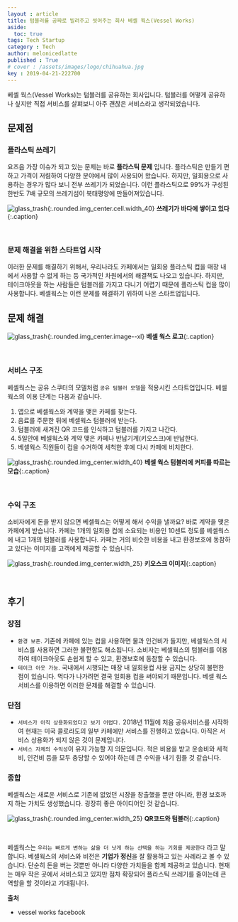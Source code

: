 ```yaml
---
layout : article
title: 텀블러를 공짜로 빌려주고 씻어주는 회사 베셀 웍스(Vessel Works)
aside:
  toc: true
tags: Tech Startup
category : Tech
author: melonicedlatte
published : True
# cover : /assets/images/logo/chihuahua.jpg
key : 2019-04-21-222700
---
```


베셀 웍스(Vessel Works)는 텀블러를 공유하는 회사입니다. 텀블러를 어떻게 공유하나 싶지만 직접 서비스를 살펴보니 아주 괜찮은 서비스라고 생각되었습니다.

## 문제점

### 플라스틱 쓰레기

요즈음 가장 이슈가 되고 있는 문제는 바로 __플라스틱 문제__ 입니다. 플라스틱은 만들기 편하고 가격이 저렴하여 다양한 분야에서 많이 사용되어 왔습니다. 하지만, 일회용으로 사용하는 경우가 많다 보니 전부 쓰레기가 되었습니다. 이런 플라스틱으로 99%가 구성된 한반도 7배 규모의 쓰레기섬이 북태평양에 만들어져있습니다.

![glass_trash](/assets/images/20190421/pixabay_glass.jpg){:.rounded.img_center.cell.width_40}
__쓰레기가 바다에 쌓이고 있다__{:.caption}

<br>

### 문제 해결을 위한 스타트업 시작

이러한 문제를 해결하기 위해서, 우리나라도 카페에서는 일회용 플라스틱 컵을 매장 내에서 사용할 수 없게 하는 등 국가적인 차원에서의 해결책도 나오고 있습니다. 하지만, 테이크아웃을 하는 사람들은 텀블러를 가지고 다니기 어렵기 때문에 플라스틱 컵을 많이 사용합니다. 베셀웍스는 이런 문제를 해결하기 위하여 나온 스타트업입니다.

## 문제 해결

![glass_trash](/assets/images/20190421/vessel_logo.jpg){:.rounded.img_center.image--xl}
__베셀 웍스 로고__{:.caption}

<br>

### 서비스 구조

베셀웍스는 공유 스쿠터의 모델처럼 `공유 텀블러 모델`을 적용시킨 스타트업입니다. 베셀웍스의 이용 단계는 다음과 같습니다.

1. 앱으로 베셀웍스와 계약을 맺은 카페를 찾는다.
2. 음료를 주문한 뒤에 베셀웍스 텀블러에 받는다.
3. 텀블러에 새겨진 QR 코드를 인식하고 텀블러를 가지고 나간다.
4. 5일안에 베셀웍스와 계약 맺은 카페나 반납기계(키오스크)에 반납한다.
5. 베셀웍스 직원들이 컵을 수거하여 세척한 후에 다시 카페에 비치한다.

![glass_trash](/assets/images/20190421/vessel_img.jpg){:.rounded.img_center.width_40}
__베셀 웍스 텀블러에 커피를 따르는 모습__{:.caption}

<br>

### 수익 구조

소비자에게 돈을 받지 않으면 베셀웍스는 어떻게 해서 수익을 낼까요? 바로 계약을 맺은 카페에게 받습니다. 카페는 1개의 일회용 컵에 소요되는 비용인 10센트 정도를 베셀웍스에 내고 1개의 텀블러를 사용합니다. 카페는 거의 비슷한 비용을 내고 환경보호에 동참하고 있다는 이미지를 고객에게 제공할 수 있습니다.

![glass_trash](/assets/images/20190421/vessel_img2.jpg){:.rounded.img_center.width_25}
__키오스크 이미지__{:.caption}

<br>

## 후기

### 장점

- `환경 보존`. 기존에 카페에 있는 컵을 사용하면 물과 인건비가 들지만, 베셀웍스의 서비스를 사용하면 그러한 불편함도 해소됩니다. 소비자는 베셀웍스의 텀블러를 이용하여 테이크아웃도 손쉽게 할 수 있고, 환경보호에 동참할 수 있습니다.
- `테이크 아웃 가능`. 국내에서 시행되는 매장 내 일회용컵 사용 금지는 상당히 불편한 점이 있습니다. 먹다가 나가려면 결국 일회용 컵을 써야되기 때문입니다. 베셀 웍스 서비스를 이용하면 이러한 문제를 해결할 수 있습니다.

### 단점

- `서비스가 아직 상용화되었다고 보기 어렵다.` 2018년 11월에 처음 공유서비스를 시작하여 현재는 미국 콜로라도의 일부 카페에만 서비스를 진행하고 있습니다. 아직은 서비스 상용화가 되지 않은 것이 문제입니다.
- `서비스 자체의 수익성`이 유지 가능할 지 의문입니다. 적은 비용을 받고 운송비와 세척비, 인건비 등을 모두 충당할 수 있어야 하는데 큰 수익을 내기 힘들 것 같습니다.

### 종합

베셀웍스는 새로운 서비스로 기존에 없었던 시장을 창출했을 뿐만 아니라, 환경 보호까지 하는 가치도 생성했습니다. 굉장히 좋은 아이디어인 것 같습니다.

![glass_trash](/assets/images/20190421/vessel_img3.jpg){:.rounded.img_center.width_25}
__QR코드와 텀블러__{:.caption}

<br>

베셀웍스는 `우리는 빠르게 변하는 삶을 더 낫게 하는 선택을 하는 기회를 제공한다` 라고 말합니다. 베셀웍스의 서비스와 비전은 **기업가 정신**을 잘 활용하고 있는 사례라고 볼 수 있습니다. 단순히 돈을 버는 것뿐만 아니라 다양한 가치들을 함께 제공하고 있습니다. 현재는 매우 작은 곳에서 서비스되고 있지만 점차 확장되어 플라스틱 쓰레기를 줄이는데 큰 역할을 할 것이라고 기대됩니다.

__출처__  
- vessel works facebook
